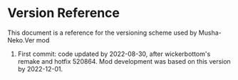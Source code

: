 # Version Reference

This document is a reference for the versioning scheme used by Musha-Neko.Ver mod

1. First commit: code updated by 2022-08-30, after wickerbottom's remake and hotfix 520864. Mod development was based on this version by 2022-12-01.
